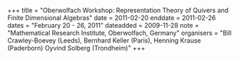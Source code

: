 +++
title = "Oberwolfach  Workshop: Representation Theory of Quivers and Finite Dimensional Algebras"
date = 2011-02-20
enddate = 2011-02-26
dates = "February 20 - 26, 2011"
dateadded = 2009-11-28
note = "Mathematical Research Institute, Oberwolfach, Germany"
organisers = "Bill Crawley-Boevey (Leeds), Bernhard Keller (Paris), Henning Krause (Paderborn)
Oyvind Solberg (Trondheim)"
+++
